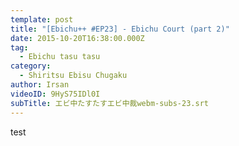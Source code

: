 ```yaml
---
template: post
title: "[Ebichu++ #EP23] - Ebichu Court (part 2)"
date: 2015-10-20T16:38:00.000Z
tag:
  - Ebichu tasu tasu
category:
  - Shiritsu Ebisu Chugaku
author: Irsan
videoID: 9HyS75IDl0I
subTitle: エビ中たすたすエビ中裁webm-subs-23.srt
---
```

test